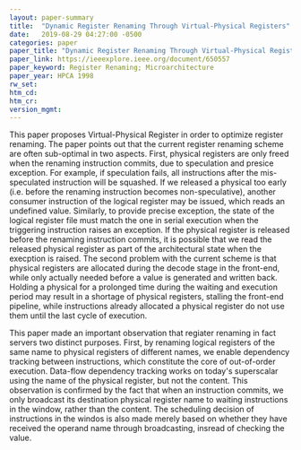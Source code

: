 ```yaml
---
layout: paper-summary
title:  "Dynamic Register Renaming Through Virtual-Physical Registers"
date:   2019-08-29 04:27:00 -0500
categories: paper
paper_title: "Dynamic Register Renaming Through Virtual-Physical Registers"
paper_link: https://ieeexplore.ieee.org/document/650557
paper_keyword: Register Renaming; Microarchitecture
paper_year: HPCA 1998
rw_set: 
htm_cd: 
htm_cr: 
version_mgmt: 
---
```


This paper proposes Virtual-Physical Register in order to optimize register renaming. The paper points out that the current 
register renaming scheme are often sub-optimal in two aspects. First, physical registers are only freed when the renaming
instruction commits, due to speculation and presice exception. For example, if speculation fails, all instructions after the 
mis-speculated instruction will be squashed. If we released a physical too early (i.e. before the renaming instruction becomes
non-speculative), another consumer instruction of the logical register may be issued, which reads an undefined value. Similarly,
to provide precise exception, the state of the logical register file must match the one in serial execution when the 
triggering instruction raises an exception. If the physical register is released before the renaming instruction commits,
it is possible that we read the released physical register as part of the architectural state when the execption is raised.
The second problem with the current scheme is that physical registers are allocated during the decode stage in the front-end,
while only actually needed before a value is generated and written back. Holding a physical for a prolonged time during the 
waiting and execution period may result in a shortage of physical registers, stalling the front-end pipeline, while instructions
already allocated a physical register do not use them until the last cycle of execution.

This paper made an important observation that regiater renaming in fact servers two distinct purposes. First, by renaming
logical registers of the same name to physical registers of different names, we enable dependency tracking between instructions,
which constitute the core of out-of-order execution. Data-flow dependency tracking works on today's superscalar using the 
name of the physical register, but not the content. This observation is confirmed by the fact that when an instruction commits,
we only broadcast its destination physical register name to waiting instructions in the window, rather than the content. 
The scheduling decision of instructions in the windos is also made merely based on whether they have received the operand
name through broadcasting, insread of checking the value.